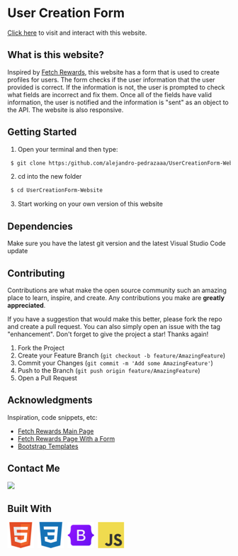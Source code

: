 # User Creation Form

[Click here](https://alejandro-pedrazaaa.github.io/User-Creation-Form/) to visit and interact with this website.

## What is this website?

Inspired by [Fetch Rewards](https://www.fetchrewards.com/), this website has a form that is used to create profiles for users. The form checks if the user information that the user provided is correct. If the information is not, the user is prompted to check what fields are incorrect and fix them. Once all of the fields have valid information, the user is notified and the information is "sent" as an object to the API. The website is also responsive.

## Getting Started

1. Open your terminal and then type: 
  ```sh
   $ git clone https:/github.com/alejandro-pedrazaaa/UserCreationForm-Website.git
   ```
2. cd into the new folder 
  ```sh
   $ cd UserCreationForm-Website
   ```
3. Start working on your own version of this website


## Dependencies

Make sure you have the latest git version and the latest Visual Studio Code update

## Contributing

Contributions are what make the open source community such an amazing place to learn, inspire, and create. Any contributions you make are **greatly appreciated**.

If you have a suggestion that would make this better, please fork the repo and create a pull request. You can also simply open an issue with the tag "enhancement".
Don't forget to give the project a star! Thanks again!

1. Fork the Project
2. Create your Feature Branch (`git checkout -b feature/AmazingFeature`)
3. Commit your Changes (`git commit -m 'Add some AmazingFeature'`)
4. Push to the Branch (`git push origin feature/AmazingFeature`)
5. Open a Pull Request

## Acknowledgments

Inspiration, code snippets, etc:
   * [Fetch Rewards Main Page](https://www.fetchrewards.com/)
   * [Fetch Rewards Page With a Form](https://partners.fetchrewards.com/)
   * [Bootstrap Templates](https://getbootstrap.com/)

## Contact Me

[<img src="https://img.shields.io/badge/LinkedIn-0077B5?style=for-the-badge&logo=linkedin&logoColor=white" /> ](https://www.linkedin.com/in/alejandro-pedrazaaa/) 

## Built With

<img src="https://github.com/devicons/devicon/blob/master/icons/html5/html5-original.svg" title="HTML5" alt="HTML" width="60" height="60"/>&nbsp;
<img src="https://github.com/devicons/devicon/blob/master/icons/css3/css3-plain.svg"  title="CSS3" alt="CSS" width="60" height="60"/>&nbsp;
<img src="https://github.com/devicons/devicon/blob/master/icons/bootstrap/bootstrap-original.svg"  title="Bootstrap" alt="Bootstrap" width="60" height="60"/>&nbsp;
<img src="https://github.com/devicons/devicon/blob/master/icons/javascript/javascript-original.svg" title="JavaScript" alt="JavaScript" width="60" height="60"/>&nbsp;
